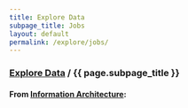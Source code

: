 ```yaml
---
title: Explore Data
subpage_title: Jobs
layout: default
permalink: /explore/jobs/
---
```


<div class="container-outer container-padded">

  <h3> <a href="{{ site.baseurl }}/explore/">Explore Data</a> / {{ page.subpage_title }}</h3>

  <h4>From <a href="https://github.com/18F/doi-extractives-data/wiki/Information-Architecture">Information Architecture</a>:</h4>


</div>
